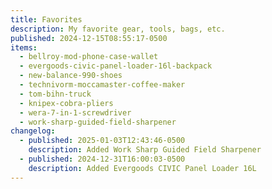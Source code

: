 ```yaml
---
title: Favorites
description: My favorite gear, tools, bags, etc.
published: 2024-12-15T08:55:17-0500
items:
  - bellroy-mod-phone-case-wallet
  - evergoods-civic-panel-loader-16l-backpack
  - new-balance-990-shoes
  - technivorm-moccamaster-coffee-maker
  - tom-bihn-truck
  - knipex-cobra-pliers
  - wera-7-in-1-screwdriver
  - work-sharp-guided-field-sharpener
changelog:
  - published: 2025-01-03T12:43:46-0500
    description: Added Work Sharp Guided Field Sharpener
  - published: 2024-12-31T16:00:03-0500
    description: Added Evergoods CIVIC Panel Loader 16L
---
```

